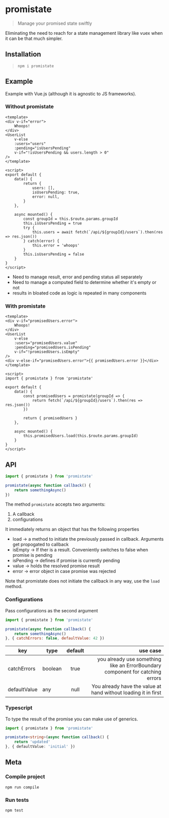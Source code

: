# promistate

> Manage your promised state swiftly

Eliminating the need to reach for a state management library like vuex when it can be that much simpler.

## Installation

> `npm i promistate`

## Example

Example with Vue.js (although it is agnostic to JS frameworks).

### Without promistate

```vue
<template>
<div v-if="error">
    Whoops!
</div>
<UserList 
    v-else
    :users="users"
    :pending="isUsersPending"
    v-if="!isUsersPending && users.length > 0"
/>
</template>

<script>
export default {
    data() {
        return {
            users: [],
            isUsersPending: true,
            error: null,
        }
    },

    async mounted() {
        const groupId = this.$route.params.groupId
        this.isUsersPending = true
        try {
            this.users = await fetch(`/api/${groupId}/users`).then(res => res.json())
        } catch(error) {
            this.error = 'whoops'
        }
        this.isUsersPending = false
    }
}
</script>
```

- Need to manage result, error and pending status all separately
- Need to manage a computed field to determine whether it's empty or not
- results in bloated code as logic is repeated in many components

### With promistate

```vue
<template>
<div v-if="promisedUsers.error">
    Whoops!
</div>
<UserList
    v-else
    :users="promisedUsers.value"
    :pending="promisedUsers.isPending"
    v-if="!promisedUsers.isEmpty"
/>
<div v-else-if="promisedUsers.error">{{ promisedUsers.error }}</div>
</template>

<script>
import { promistate } from 'promistate'

export default {
    data() {
        const promisedUsers = promistate(groupId => {
            return fetch(`/api/${groupId}/users`).then(res => res.json())
        })

        return { promisedUsers }
    },

    async mounted() {
        this.promisedUsers.load(this.$route.params.groupId)
    }
}
</script>
```

## API

```javascript
import { promistate } from 'promistate'

promistate(async function callback() {
    return somethingAsync()
})
```

The method `promistate` accepts two arguments: 

1. A callback
2. configurations

It immediately returns an object that has the following properties
- load -> a method to initiate the previously passed in callback. Arguments get propogated to callback
- isEmpty -> If ther is a result. Conveniently switches to false when promise is pending
- isPending -> defines if promise is currently pending
- value -> holds the resolved promise result
- error -> error object in case promise was rejected

Note that promistate does not initiate the callback in any way, use the `load` method.

### Configurations

Pass configurations as the second argument

```javascript
import { promistate } from 'promistate'

promistate(async function callback() {
    return somethingAsync()
}, { catchErrors: false, defaultValue: 42 })
```

| key | type | default | use case  |
| ------------- |-- |:-------------:| -----:|
| catchErrors  | boolean  | true | you already use something like an ErrorBoundary component for catching errors |
| defaultValue | any   | null  | You already have the value at hand without loading it in first |

### Typescript

To type the result of the promise you can make use of generics.

```typescript
import { promistate } from 'promistate'

promistate<string>(async function callback() {
    return 'updated'
}, { defaultValue: 'initial' })
```

## Meta

### Compile project

`npm run compile`

### Run tests

`npm test`